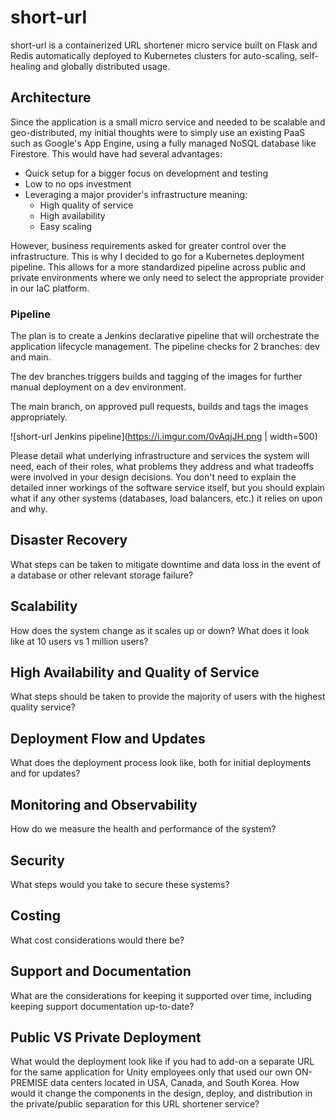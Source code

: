 # short-url
short-url is a containerized URL shortener micro service built on Flask and Redis automatically deployed to Kubernetes clusters for auto-scaling, self-healing and globally distributed usage.

## Architecture
Since the application is a small micro service and needed to be scalable and geo-distributed, my initial thoughts were to simply use an existing PaaS such as Google's App Engine, using a fully managed NoSQL database like Firestore. This would have had several advantages:
* Quick setup for a bigger focus on development and testing
* Low to no ops investment
* Leveraging a major provider's infrastructure meaning:
  * High quality of service
  * High availability
  * Easy scaling

However, business requirements asked for greater control over the infrastructure. This is why I decided to go for a Kubernetes deployment pipeline. This allows for a more standardized pipeline across public and private environments where we only need to select the appropriate provider in our IaC platform.

### Pipeline
The plan is to create a Jenkins declarative pipeline that will orchestrate the application lifecycle management. The pipeline checks for 2 branches: dev and main. 
 
The dev branches triggers builds and tagging of the images for further manual deployment on a dev environment. 

The main branch, on approved pull requests, builds and tags the images appropriately. 

![short-url Jenkins pipeline](https://i.imgur.com/0vAqjJH.png | width=500)

Please detail what underlying infrastructure and services the system will need, each of their roles, what problems they address and what tradeoffs were involved in your design decisions. You don't need to explain the detailed inner workings of the software service itself, but you should explain what if any other systems (databases, load balancers, etc.) it relies on upon and why.

## Disaster Recovery
What steps can be taken to mitigate downtime and data loss in the event of a database or other relevant storage failure?   

## Scalability
How does the system change as it scales up or down?
What does it look like at 10 users vs 1 million users?

## High Availability and Quality of Service
What steps should be taken to provide the majority of users with the highest quality service?

## Deployment Flow and Updates
What does the deployment process look like, both for initial deployments and for updates?

## Monitoring and Observability
How do we measure the health and performance of the system?

## Security
What steps would you take to secure these systems?

## Costing
What cost considerations would there be?

## Support and Documentation
What are the considerations for keeping it supported over time, including keeping support documentation up-to-date?

## Public VS Private Deployment
What would the deployment look like if you had to add-on a separate URL for the same application for Unity employees only that used our own ON-PREMISE data centers located in  USA, Canada, and South Korea. How would it change the components in the design, deploy, and distribution in the private/public separation for this URL shortener service?